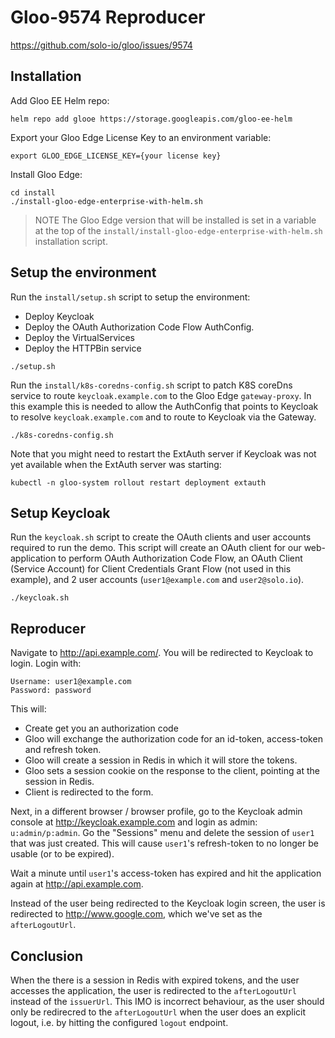 # Gloo-9574 Reproducer

https://github.com/solo-io/gloo/issues/9574

## Installation

Add Gloo EE Helm repo:
```
helm repo add glooe https://storage.googleapis.com/gloo-ee-helm
```

Export your Gloo Edge License Key to an environment variable:
```
export GLOO_EDGE_LICENSE_KEY={your license key}
```

Install Gloo Edge:
```
cd install
./install-gloo-edge-enterprise-with-helm.sh
```

> NOTE
> The Gloo Edge version that will be installed is set in a variable at the top of the `install/install-gloo-edge-enterprise-with-helm.sh` installation script.

## Setup the environment

Run the `install/setup.sh` script to setup the environment:
- Deploy Keycloak
- Deploy the OAuth Authorization Code Flow AuthConfig.
- Deploy the VirtualServices
- Deploy the HTTPBin service

```
./setup.sh
```

Run the `install/k8s-coredns-config.sh` script to patch K8S coreDns service to route `keycloak.example.com` to the Gloo Edge `gateway-proxy`. In this example this is needed to allow the AuthConfig that points to Keycloak to resolve `keycloak.example.com` and to route to Keycloak via the Gateway.

```
./k8s-coredns-config.sh
```

Note that you might need to restart the ExtAuth server if Keycloak was not yet available when the ExtAuth server was starting:
```
kubectl -n gloo-system rollout restart deployment extauth
```

## Setup Keycloak

Run the `keycloak.sh` script to create the OAuth clients and user accounts required to run the demo. This script will create an OAuth client for our web-application to perform OAuth Authorization Code Flow, an OAuth Client (Service Account) for Client Credentials Grant Flow (not used in this example), and 2 user accounts (`user1@example.com` and `user2@solo.io`).

```
./keycloak.sh
```

## Reproducer

Navigate to http://api.example.com/. You will be redirected to Keycloak to login. Login with:

```
Username: user1@example.com
Password: password
```

This will:
- Create get you an authorization code
- Gloo will exchange the authorization code for an id-token, access-token and refresh token.
- Gloo will create a session in Redis in which it will store the tokens.
- Gloo sets a session cookie on the response to the client, pointing at the session in Redis.
- Client is redirected to the form.

Next, in a different browser /  browser profile, go to the Keycloak admin console at http://keycloak.example.com and login as admin: `u:admin/p:admin`. Go the "Sessions" menu and delete the session of `user1` that was just created. This will cause `user1`'s refresh-token to no longer be usable (or to be expired).

Wait a minute until `user1`'s access-token has expired and hit the application again at http://api.example.com.

Instead of the user being redirected to the Keycloak login screen, the user is redirected to http://www.google.com, which we've set as the `afterLogoutUrl`.

## Conclusion
When the there is a session in Redis with expired tokens, and the user accesses the application, the user is redirected to the `afterLogoutUrl` instead of the `issuerUrl`. This IMO is incorrect behaviour, as the user should only be redirecred to the `afterLogoutUrl` when the user does an explicit logout, i.e. by hitting the configured `logout` endpoint.